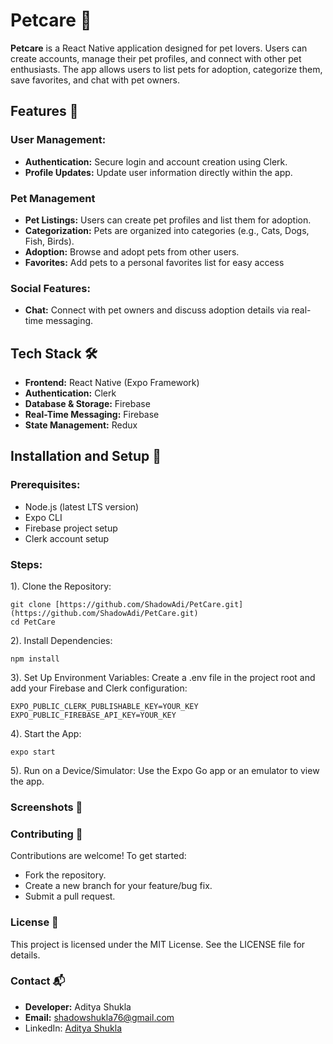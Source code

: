 # **Petcare 🐾**


**Petcare** is a React Native application designed for pet lovers. Users can create accounts, manage their pet profiles, and connect with other pet enthusiasts. The app allows users to list pets for adoption, categorize them, save favorites, and chat with pet owners.

 
## Features 🚀


### **User Management:**

* **Authentication:** Secure login and account creation using Clerk.
* **Profile Updates:** Update user information directly within the app.


### **Pet Management**

* **Pet Listings:** Users can create pet profiles and list them for adoption.
* **Categorization:** Pets are organized into categories (e.g., Cats, Dogs, Fish, Birds).
* **Adoption:** Browse and adopt pets from other users.
* **Favorites:** Add pets to a personal favorites list for easy access


### **Social Features:**

* **Chat:** Connect with pet owners and discuss adoption details via real-time messaging.


## Tech Stack 🛠️

* **Frontend:** React Native (Expo Framework)
* **Authentication:** Clerk
* **Database & Storage:** Firebase
* **Real-Time Messaging:** Firebase
* **State Management:** Redux


## Installation and Setup 🔧
### **Prerequisites:**

* Node.js (latest LTS version)
* Expo CLI
* Firebase project setup
* Clerk account setup


### Steps:

1). Clone the Repository:
```
git clone [https://github.com/ShadowAdi/PetCare.git](https://github.com/ShadowAdi/PetCare.git)
cd PetCare
```

2). Install Dependencies:
```
npm install
```

3). Set Up Environment Variables: Create a .env file in the project root and add your Firebase and Clerk configuration:
```
EXPO_PUBLIC_CLERK_PUBLISHABLE_KEY=YOUR_KEY
EXPO_PUBLIC_FIREBASE_API_KEY=YOUR_KEY
```

4). Start the App:
```
expo start
```

5). Run on a Device/Simulator: Use the Expo Go app or an emulator to view the app.


### Screenshots 📸


### Contributing 🤝

Contributions are welcome! To get started:

* Fork the repository.
* Create a new branch for your feature/bug fix.
* Submit a pull request.


### License 📄
This project is licensed under the MIT License. See the LICENSE file for details.

### Contact 📬

* **Developer:** Aditya Shukla
* **Email:** shadowshukla76@gmail.com
* LinkedIn: [Aditya Shukla](https://www.linkedin.com/in/aditya12153/)



